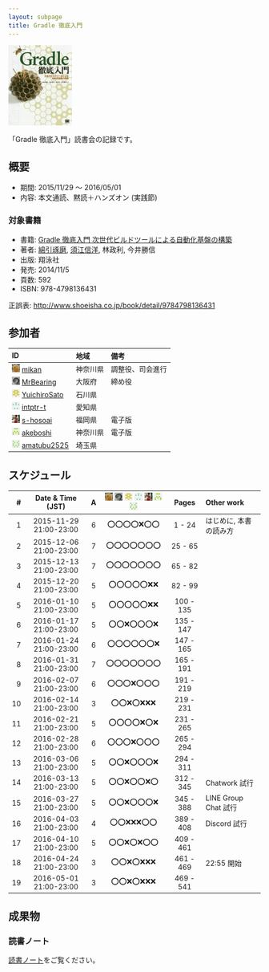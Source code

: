 ```yaml
---
layout: subpage
title: Gradle 徹底入門
---
```


[![Gradle 徹底入門](/images/cover-gradle.jpg)](http://www.amazon.co.jp/dp/4798136433/)

「Gradle 徹底入門」読書会の記録です。

## 概要

* 期間: 2015/11/29 ～ 2016/05/01
* 内容: 本文通読、黙読＋ハンズオン (実践節)

### 対象書籍

* 書籍: [Gradle 徹底入門 次世代ビルドツールによる自動化基盤の構築](http://www.shoeisha.co.jp/book/detail/9784798136431)
* 著者: [綿引琢磨](http://www.delight-tech.co.jp/), [須江信洋](http://nobusue.hatenablog.com/), 林政利, 今井勝信
* 出版: 翔泳社
* 発売: 2014/11/5
* 頁数: 592
* ISBN: 978-4798136431

正誤表: http://www.shoeisha.co.jp/book/detail/9784798136431

## 参加者

| ID                                              | 地域     | 備考             |
|:------------------------------------------------|:---------|:-----------------|
| ![](/images/users/mikan_16.png) [mikan](https://github.com/mikan)               | 神奈川県 | 調整役、司会進行 |
| ![](/images/users/MrBearing_16.png) [MrBearing](https://github.com/MrBearing)       | 大阪府   | 締め役           |
| ![](/images/users/YuichiroSato_16.png) [YuichiroSato](https://github.com/YuichiroSato) | 石川県   |                  |
| ![](/images/users/intptr-t_16.png) [intptr-t](https://github.com/intptr-t)         | 愛知県   |                  |
| ![](/images/users/s-hosoai_16.png) [s-hosoai](https://github.com/s-hosoai)         | 福岡県   | 電子版           |
| ![](/images/users/akeboshi_16.png) [akeboshi](https://github.com/akeboshi)         | 神奈川県 | 電子版           |
| ![](/images/users/amatubu2525_16.png) [amatubu2525](https://github.com/amatubu2525)   | 埼玉県   | 　               |

## スケジュール

| # | Date & Time (JST) | A | ![](/images/users/mikan_16.png) ![](/images/users/MrBearing_16.png) ![](/images/users/YuichiroSato_16.png) ![](/images/users/intptr-t_16.png) ![](/images/users/s-hosoai_16.png) ![](/images/users/akeboshi_16.png) ![](/images/users/amatubu2525_16.png) | Pages | Other work |
|---:|:----------------------:|:-:|:---------------------:|:---------:|:-----------------------|
|  1 | 2015-11-29 21:00-23:00 | 6 | :o::o::o::o::x::o::o: |   1 -  24 | はじめに, 本書の読み方 |
|  2 | 2015-12-06 21:00-23:00 | 7 | :o::o::o::o::o::o::o: |  25 -  65 |                        |
|  3 | 2015-12-13 21:00-23:00 | 7 | :o::o::o::o::o::o::o: |  65 -  82 |                        |
|  4 | 2015-12-20 21:00-23:00 | 5 | :o::o::o::o::o::x::x: |  82 -  99 |                        |
|  5 | 2016-01-10 21:00-23:00 | 5 | :o::o::o::o::o::x::x: | 100 - 135 |                        |
|  6 | 2016-01-17 21:00-23:00 | 5 | :o::o::x::o::o::o::x: | 135 - 147 |                        |
|  7 | 2016-01-24 21:00-23:00 | 6 | :o::o::o::o::o::o::x: | 147 - 165 |                        |
|  8 | 2016-01-31 21:00-23:00 | 7 | :o::o::o::o::o::o::o: | 165 - 191 |                        |
|  9 | 2016-02-07 21:00-23:00 | 6 | :o::o::o::x::o::o::o: | 191 - 219 |                        |
| 10 | 2016-02-14 21:00-23:00 | 3 | :o::o::x::o::x::x::x: | 219 - 231 |                        |
| 11 | 2016-02-21 21:00-23:00 | 5 | :o::o::o::o::x::o::x: | 231 - 265 |                        |
| 12 | 2016-02-28 21:00-23:00 | 6 | :o::o::o::x::o::o::o: | 265 - 294 |                        |
| 13 | 2016-03-06 21:00-23:00 | 5 | :o::o::x::o::o::o::x: | 294 - 311 |                        |
| 14 | 2016-03-13 21:00-23:00 | 5 | :o::o::x::o::o::x::o: | 312 - 345 | Chatwork 試行          |
| 15 | 2016-03-27 21:00-23:00 | 5 | :o::o::x::o::o::o::x: | 345 - 388 | LINE Group Chat 試行   |
| 16 | 2016-04-03 21:00-23:00 | 4 | :o::o::x::x::x::o::o: | 389 - 408 | Discord 試行           |
| 17 | 2016-04-10 21:00-23:00 | 5 | :o::o::x::o::x::o::o: | 409 - 461 |                        |
| 18 | 2016-04-24 21:00-23:00 | 3 | :o::o::x::o::x::x::x: | 461 - 469 | 22:55 開始             |
| 19 | 2016-05-01 21:00-23:00 | 3 | :o::o::x::o::x::x::x: | 469 - 541 |                        |


## 成果物

### 読書ノート

[読書ノート](/note/3-gradle)をご覧ください。
